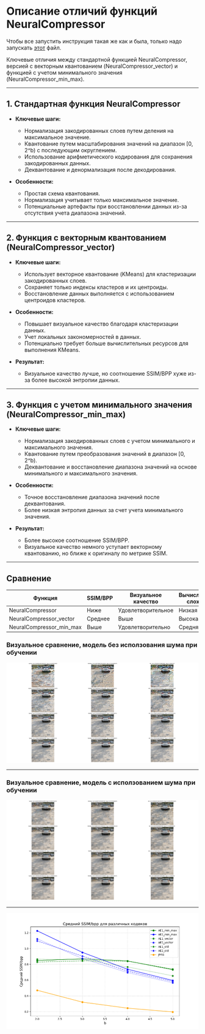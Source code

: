 
# Описание отличий функций NeuralCompressor

Чтобы все запустить инструкция такая же как и была, только надо запускать [этот](launch_this.py) файл. 


Ключевые отличия между стандартной функцией NeuralCompressor, 
версией с векторным квантованием (NeuralCompressor_vector) и функцией с учетом минимального значения 
(NeuralCompressor_min_max).

---

## 1. Стандартная функция NeuralCompressor

- **Ключевые шаги:**
  - Нормализация закодированных слоев путем деления на максимальное значение.
  - Квантование путем масштабирования значений на диапазон [0, 2^b) с последующим округлением.
  - Использование арифметического кодирования для сохранения закодированных данных.
  - Деквантование и денормализация после декодирования.

- **Особенности:**
  - Простая схема квантования.
  - Нормализация учитывает только максимальное значение.
  - Потенциальные артефакты при восстановлении данных из-за отсутствия учета диапазона значений.

---

## 2. Функция с векторным квантованием (NeuralCompressor_vector)

- **Ключевые шаги:**
  - Использует векторное квантование (KMeans) для кластеризации закодированных слоев.
  - Сохраняет только индексы кластеров и их центроиды.
  - Восстановление данных выполняется с использованием центроидов кластеров.

- **Особенности:**
  - Повышает визуальное качество благодаря кластеризации данных.
  - Учет локальных закономерностей в данных.
  - Потенциально требует больше вычислительных ресурсов для выполнения KMeans.

- **Результат:**
  - Визуальное качество лучше, но соотношение SSIM/BPP хуже из-за более высокой энтропии данных.

---

## 3. Функция с учетом минимального значения (NeuralCompressor_min_max)

- **Ключевые шаги:**
  - Нормализация закодированных слоев с учетом минимального и максимального значения.
  - Квантование путем преобразования значений в диапазон [0, 2^b).
  - Деквантование и восстановление диапазона значений на основе минимального и максимального значения.

- **Особенности:**
  - Точное восстановление диапазона значений после деквантования.
  - Более низкая энтропия данных за счет учета минимального значения.

- **Результат:**
  - Более высокое соотношение SSIM/BPP.
  - Визуальное качество немного уступает векторному квантованию, но ближе к оригиналу по метрике SSIM.

---

## Сравнение

| Функция                      | SSIM/BPP | Визуальное качество | Вычислительная сложность |
|------------------------------|----------|---------------------|---------------------------|
| NeuralCompressor            | Ниже  | Удовлетворительное  | Низкая                    |
| NeuralCompressor_vector     | Среднее     | Выше                | Высокая                   |
| NeuralCompressor_min_max    | Выше     | Удовлетворительно             | Средняя                   |


### Визуальное сравнение, модель без исползования шума при обучении 
![Model without noise. Epoch=3000](Neural_old_without_noise.png)

---
### Визуальное сравнение, модель с исползованием шума при обучении 
![Model with noise. Epoch=3000](Neural_old_with_noise.png)


---
![Some plot](graphs.png)